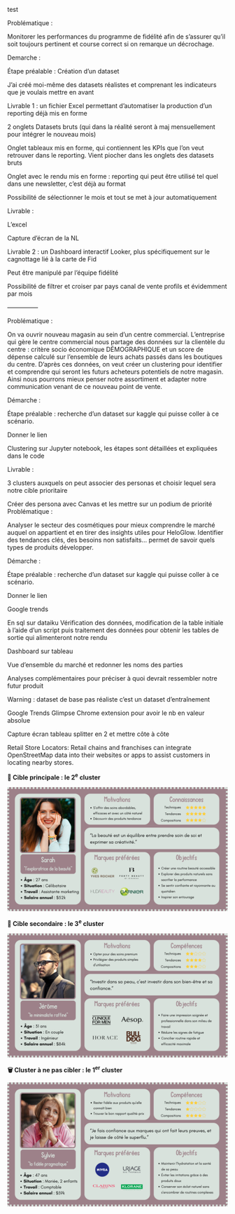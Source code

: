 test


Problématique :

Monitorer les performances du programme de fidélité afin de s’assurer qu’il soit toujours pertinent et course correct si on remarque un décrochage.



Demarche :



Étape préalable : Création d’un dataset

J’ai créé moi-même des datasets réalistes et comprenant les indicateurs que je voulais mettre en avant 



Livrable 1 : un fichier Excel permettant d’automatiser la production d’un reporting déjà mis en forme 



2 onglets Datasets bruts (qui dans la réalité seront à maj mensuellement pour intégrer le nouveau mois)



Onglet tableaux mis en forme, qui contiennent les KPIs que l’on veut retrouver dans le reporting. Vient piocher dans les onglets des datasets bruts 



Onglet avec le rendu mis en forme : reporting qui peut être utilisé tel quel dans une newsletter, c’est déjà au format 

Possibilité de sélectionner le mois et tout se met à jour automatiquement 



Livrable :

L’excel 

Capture d’écran de la NL



Livrable 2 : un Dashboard interactif Looker, plus spécifiquement sur le cagnottage lié à la carte de Fid

Peut être manipulé par l’équipe fidélité 



Possibilité de filtrer et croiser par pays canal de vente profils et évidemment par mois





—————



Problématique :

On va ouvrir nouveau magasin au sein d’un centre commercial. L’entreprise qui gère le centre commercial nous partage des données sur la clientèle du centre : critère socio économique DÉMOGRAPHIQUE et un score de dépense calculé sur l’ensemble de leurs achats passés dans les boutiques du centre. D’après ces données, on veut créer un clustering pour identifier et comprendre qui seront les futurs acheteurs potentiels de notre magasin. Ainsi nous pourrons mieux penser notre assortiment et adapter notre communication venant de ce nouveau point de vente.



Démarche : 



Étape préalable : recherche d’un dataset sur kaggle qui puisse coller à ce scénario.

Donner le lien 



Clustering sur Jupyter notebook, les étapes sont détaillées et expliquées dans le code



Livrable :

3 clusters auxquels on peut associer des personas et choisir lequel sera notre cible prioritaire 

Créer des persona avec Canvas et les mettre sur un podium de priorité 
Problématique :

Analyser le secteur des cosmétiques pour mieux comprendre le marché auquel on appartient et en tirer des insights utiles pour HeloGlow. Identifier des tendances clés, des besoins non satisfaits… permet de savoir quels types de produits développer.



Démarche :



Étape préalable : recherche d’un dataset sur kaggle qui puisse coller à ce scénario.

Donner le lien 

Google trends 



En sql sur dataiku Vérification des données, modification de la table initiale à l’aide d’un script puis traitement des données pour obtenir les tables de sortie qui alimenteront notre rendu



Dashboard sur tableau 

Vue d’ensemble du marché et redonner les noms des parties 

Analyses complémentaires pour préciser à quoi devrait ressembler notre futur produit 

Warning : dataset de base pas réaliste c’est un dataset d’entraînement 

Google Trends Glimpse Chrome extension pour avoir le nb en valeur absolue

Capture écran tableau splitter en 2 et mettre côte à côte




















Retail Store Locators: Retail chains and franchises can integrate OpenStreetMap data into their websites or apps to assist customers in locating nearby stores.






**🎯 Cible principale : le 2<sup>e</sup> cluster**

<img src="https://github.com/HeloGlow/Portfolio_fr/blob/main/Projet_3/Persona%202e%20cluster.png?raw=true" alt="bannière" width="600">

**🥈 Cible secondaire : le 3<sup>e</sup> cluster**

<img src="https://github.com/HeloGlow/Portfolio_fr/blob/main/Projet_3/Persona%203e%20cluster.png?raw=true" alt="bannière" width="600">

**🗑️ Cluster à ne pas cibler : le 1<sup>er</sup> cluster**

<img src="https://github.com/HeloGlow/Portfolio_fr/blob/main/Projet_3/Persona%201er%20cluster.png?raw=true" alt="bannière" width="600">
